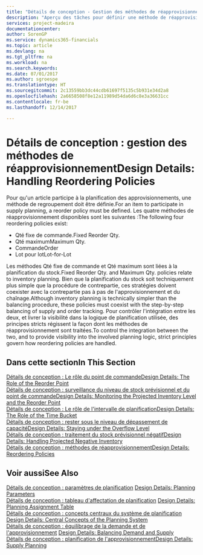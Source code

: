 ```yaml
---
title: "Détails de conception - Gestion des méthodes de réapprovisionnement | Microsoft Docs"
description: "Aperçu des tâches pour définir une méthode de réapprovisionnement dans la planification des approvisionnements."
services: project-madeira
documentationcenter: 
author: SorenGP
ms.service: dynamics365-financials
ms.topic: article
ms.devlang: na
ms.tgt_pltfrm: na
ms.workload: na
ms.search.keywords: 
ms.date: 07/01/2017
ms.author: sgroespe
ms.translationtype: HT
ms.sourcegitcommit: 2c13559bb3dc44cdb61697f5135c5b931e34d2a8
ms.openlocfilehash: 2a6658508f8e12a11989d54da6d6c8e3a36631cc
ms.contentlocale: fr-be
ms.lasthandoff: 12/14/2017

---
```

# <a name="design-details-handling-reordering-policies"></a><span data-ttu-id="ac417-103">Détails de conception : gestion des méthodes de réapprovisionnement</span><span class="sxs-lookup"><span data-stu-id="ac417-103">Design Details: Handling Reordering Policies</span></span>
<span data-ttu-id="ac417-104">Pour qu'un article participe à la planification des approvisionnements, une méthode de regroupement doit être définie.</span><span class="sxs-lookup"><span data-stu-id="ac417-104">For an item to participate in supply planning, a reorder policy must be defined.</span></span> <span data-ttu-id="ac417-105">Les quatre méthodes de réapprovisionnement disponibles sont les suivantes :</span><span class="sxs-lookup"><span data-stu-id="ac417-105">The following four reordering policies exist:</span></span>  
  
* <span data-ttu-id="ac417-106">Qté fixe de commande.</span><span class="sxs-lookup"><span data-stu-id="ac417-106">Fixed Reorder Qty.</span></span>  
* <span data-ttu-id="ac417-107">Qté maximum</span><span class="sxs-lookup"><span data-stu-id="ac417-107">Maximum Qty.</span></span>  
* <span data-ttu-id="ac417-108">Commande</span><span class="sxs-lookup"><span data-stu-id="ac417-108">Order</span></span>  
* <span data-ttu-id="ac417-109">Lot pour lot</span><span class="sxs-lookup"><span data-stu-id="ac417-109">Lot-for-Lot</span></span>  
  
<span data-ttu-id="ac417-110">Les méthodes Qté fixe de commande et Qté maximum sont liées à la planification du stock.</span><span class="sxs-lookup"><span data-stu-id="ac417-110">Fixed Reorder Qty. and Maximum Qty. policies relate to inventory planning.</span></span> <span data-ttu-id="ac417-111">Bien que la planification du stock soit techniquement plus simple que la procédure de contrepartie, ces stratégies doivent coexister avec la contrepartie pas à pas de l'approvisionnement et du chaînage.</span><span class="sxs-lookup"><span data-stu-id="ac417-111">Although inventory planning is technically simpler than the balancing procedure, these policies must coexist with the step-by-step balancing of supply and order tracking.</span></span> <span data-ttu-id="ac417-112">Pour contrôler l'intégration entre les deux, et livrer la visibilité dans la logique de planification utilisée, des principes stricts régissent la façon dont les méthodes de réapprovisionnement sont traitées.</span><span class="sxs-lookup"><span data-stu-id="ac417-112">To control the integration between the two, and to provide visibility into the involved planning logic, strict principles govern how reordering policies are handled.</span></span>  
  
## <a name="in-this-section"></a><span data-ttu-id="ac417-113">Dans cette section</span><span class="sxs-lookup"><span data-stu-id="ac417-113">In This Section</span></span>  
[<span data-ttu-id="ac417-114">Détails de conception : Le rôle du point de commande</span><span class="sxs-lookup"><span data-stu-id="ac417-114">Design Details: The Role of the Reorder Point</span></span>](design-details-the-role-of-the-reorder-point.md)  
[<span data-ttu-id="ac417-115">Détails de conception : surveillance du niveau de stock prévisionnel et du point de commande</span><span class="sxs-lookup"><span data-stu-id="ac417-115">Design Details: Monitoring the Projected Inventory Level and the Reorder Point</span></span>](design-details-monitoring-the-projected-inventory-level-and-the-reorder-point.md)  
[<span data-ttu-id="ac417-116">Détails de conception : Le rôle de l'intervalle de planification</span><span class="sxs-lookup"><span data-stu-id="ac417-116">Design Details: The Role of the Time Bucket</span></span>](design-details-the-role-of-the-time-bucket.md)  
[<span data-ttu-id="ac417-117">Détails de conception : rester sous le niveau de dépassement de capacité</span><span class="sxs-lookup"><span data-stu-id="ac417-117">Design Details: Staying under the Overflow Level</span></span>](design-details-staying-under-the-overflow-level.md)  
[<span data-ttu-id="ac417-118">Détails de conception : traitement du stock prévisionnel négatif</span><span class="sxs-lookup"><span data-stu-id="ac417-118">Design Details: Handling Projected Negative Inventory</span></span>](design-details-handling-projected-negative-inventory.md)  
[<span data-ttu-id="ac417-119">Détails de conception : méthodes de réapprovisionnement</span><span class="sxs-lookup"><span data-stu-id="ac417-119">Design Details: Reordering Policies</span></span>](design-details-reordering-policies.md)  
  
## <a name="see-also"></a><span data-ttu-id="ac417-120">Voir aussi</span><span class="sxs-lookup"><span data-stu-id="ac417-120">See Also</span></span>  
<span data-ttu-id="ac417-121">[Détails de conception : paramètres de planification](design-details-planning-parameters.md) </span><span class="sxs-lookup"><span data-stu-id="ac417-121">[Design Details: Planning Parameters](design-details-planning-parameters.md) </span></span>  
<span data-ttu-id="ac417-122">[Détails de conception : tableau d'affectation de planification](design-details-planning-assignment-table.md) </span><span class="sxs-lookup"><span data-stu-id="ac417-122">[Design Details: Planning Assignment Table](design-details-planning-assignment-table.md) </span></span>  
<span data-ttu-id="ac417-123">[Détails de conception : concepts centraux du système de planification](design-details-central-concepts-of-the-planning-system.md) </span><span class="sxs-lookup"><span data-stu-id="ac417-123">[Design Details: Central Concepts of the Planning System](design-details-central-concepts-of-the-planning-system.md) </span></span>  
<span data-ttu-id="ac417-124">[Détails de conception : équilibrage de la demande et de l'approvisionnement](design-details-balancing-demand-and-supply.md) </span><span class="sxs-lookup"><span data-stu-id="ac417-124">[Design Details: Balancing Demand and Supply](design-details-balancing-demand-and-supply.md) </span></span>  
[<span data-ttu-id="ac417-125">Détails de conception : planification de l'approvisionnement</span><span class="sxs-lookup"><span data-stu-id="ac417-125">Design Details: Supply Planning</span></span>](design-details-supply-planning.md)
